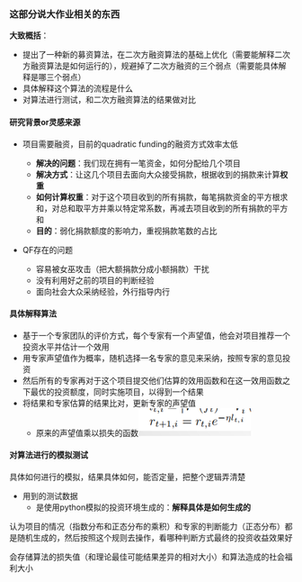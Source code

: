 



### 这部分说大作业相关的东西

**大致概括**：

- 提出了一种新的募资算法，在二次方融资算法的基础上优化（需要能解释二次方融资算法是如何运行的），规避掉了二次方融资的三个弱点（需要能具体解释是哪三个弱点）
- 具体解释这个算法的流程是什么
- 对算法进行测试，和二次方融资算法的结果做对比

#### 研究背景or灵感来源

- 项目需要融资，目前的quadratic funding的融资方式效率太低
  - **解决的问题**：我们现在拥有一笔资金，如何分配给几个项目
  - **解决方式**：让这几个项目去面向大众接受捐款，根据收到的捐款来计算**权重**
  - **如何计算权重**：对于这个项目收到的所有捐款，每笔捐款资金的平方根求和，对总和取平方并乘以特定常系数，再减去项目收到的所有捐款的平方和
  - **目的**：弱化捐款额度的影响力，重视捐款笔数的占比

- QF存在的问题
  - 容易被女巫攻击（把大额捐款分成小额捐款）干扰
  - 没有利用好之前的项目的判断经验
  - 面向社会大众采纳经验，外行指导内行

#### 具体解释算法

- 基于一个专家团队的评价方式，每个专家有一个声望值，他会对项目推荐一个投资水平并估计一个效用
- 用专家声望值作为概率，随机选择一名专家的意见来采纳，按照专家的意见投资
- 然后所有的专家再对于这个项目提交他们估算的效用函数和在这一效用函数之下最优的投资额度，同时实施项目，以得到一个结果
- 将结果和专家估算的结果比对，更新专家的声望值
  - 原来的声望值乘以损失的函数![image-20240228210838972](./assets/image-20240228210838972.png)

#### 对算法进行的模拟测试

具体如何进行的模拟，结果具体如何，能否定量，把整个逻辑弄清楚

- 用到的测试数据
  - 是使用python模拟的投资环境生成的：**解释具体是如何生成的**



认为项目的情况（指数分布和正态分布的乘积）和专家的判断能力（正态分布）都是随机生成的，然后按照这个规则去操作，看哪种判断方式最终的投资收益效果好



会存储算法的损失值（和理论最佳可能结果差异的相对大小）和算法造成的社会福利大小

